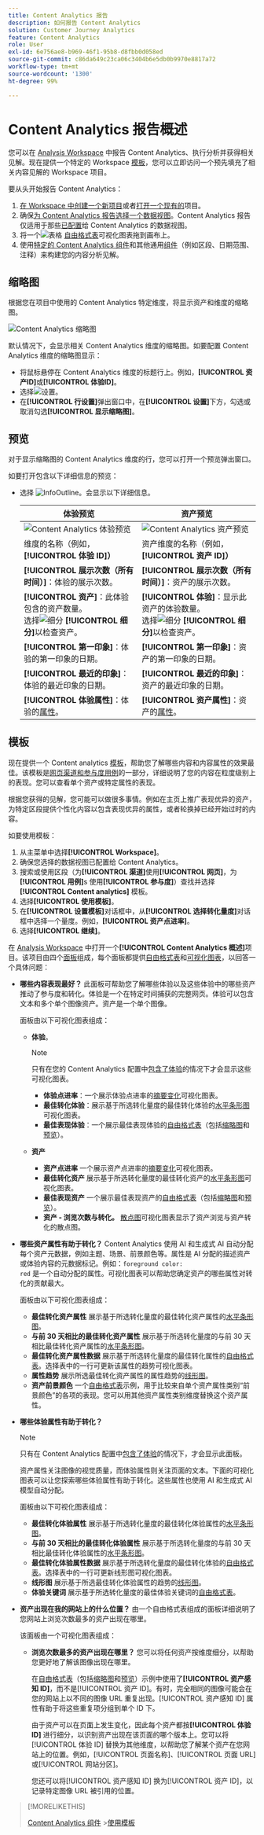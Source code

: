 ```yaml
---
title: Content Analytics 报告
description: 如何报告 Content Analytics
solution: Customer Journey Analytics
feature: Content Analytics
role: User
exl-id: 6e756ae8-b969-46f1-95b8-d8fbb0d058ed
source-git-commit: c86da649c23ca06c3404b6e5db0b9970e8817a72
workflow-type: tm+mt
source-wordcount: '1300'
ht-degree: 99%

---
```


# Content Analytics 报告概述

您可以在 [Analysis Workspace](/help/analysis-workspace/home.md) 中报告 Content Analytics、执行分析并获得相关见解。现在提供一个特定的 Workspace [模板](#template)，您可以立即访问一个预先填充了相关内容见解的 Workspace 项目。

要从头开始报告 Content Analytics：

1. [在 Workspace 中创建一个新项目](/help/analysis-workspace/build-workspace-project/create-projects.md)或者[打开一个现有的](/help/analysis-workspace/build-workspace-project/open-projects.md)项目。
1. 确保[为 Content Analytics 报告选择一个数据视图](/help/analysis-workspace/c-panels/panels.md#data-view)。Content Analytics 报告仅适用于那些[已配置](/help/content-analytics/config/configuration.md)给 Content Analytics 的数据视图。
1. 将一个![表格](/help/assets/icons/Table.svg) [自由格式表](/help/analysis-workspace/visualizations/freeform-table/freeform-table.md)可视化图表拖到画布上。
1. 使用[特定的 Content Analytics 组件](components.md)和其他通用[组件](/help/components/overview.md)（例如区段、日期范围、注释）来构建您的内容分析见解。

## 缩略图

根据您在项目中使用的 Content Analytics 特定维度，将显示资产和维度的缩略图。

![Content Analytics 缩略图](../assets/aca-thumbnails.png)

默认情况下，会显示相关 Content Analytics 维度的缩略图。如要配置 Content Analytics 维度的缩略图显示：

* 将鼠标悬停在 Content Analytics 维度的标题行上。例如，**[!UICONTROL 资产ID]**&#x200B;或&#x200B;**[!UICONTROL 体验ID]**。
* 选择![设置](/help/assets/icons/Setting.svg)。
* 在&#x200B;**[!UICONTROL 行设置]**&#x200B;弹出窗口中，在&#x200B;**[!UICONTROL 设置]**&#x200B;下方，勾选或取消勾选&#x200B;**[!UICONTROL 显示缩略图]**。


## 预览

对于显示缩略图的 Content Analytics 维度的行，您可以打开一个预览弹出窗口。

如要打开包含以下详细信息的预览：

* 选择 ![InfoOutline](/help/assets/icons/InfoOutline.svg)。会显示以下详细信息。

  | 体验预览 | 资产预览 |
  |---|---|
  | ![Content Analytics 体验预览](../assets/aca-experience-preview.png) | ![Content Analytics 资产预览](../assets/aca-asset-preview.png) |
  | 维度的名称（例如，**[!UICONTROL 体验 ID]）** | 资产维度的名称（例如，**[!UICONTROL 资产 ID]）** |
  | **[!UICONTROL 展示次数（所有时间）]**：体验的展示次数。 | **[!UICONTROL 展示次数（所有时间）]**：资产的展示次数。 |
  | **[!UICONTROL 资产]**：此体验包含的资产数量。<br/>选择![细分](/help/assets/icons/Breakdown.svg) **[!UICONTROL 细分]**&#x200B;以检查资产。 | **[!UICONTROL 体验]**：显示此资产的体验数量。<br/>选择![细分](/help/assets/icons/Breakdown.svg) **[!UICONTROL 细分]**&#x200B;以检查资产。 |
  | **[!UICONTROL 第一印象]**：体验的第一印象的日期。 | **[!UICONTROL 第一印象]**：资产的第一印象的日期。 |
  | **[!UICONTROL 最近的印象]**：体验的最近印象的日期。 | **[!UICONTROL 最近的印象]**：资产的最近印象的日期。 |
  | **[!UICONTROL 体验属性]**：体验的[属性](/help/content-analytics/report/components.md#experience-attributes)。 | **[!UICONTROL 资产属性]**：资产的[属性](/help/content-analytics/report/components.md#asset-attributes)。 |


## 模板

现在提供一个 Content analytics [模板](/help/analysis-workspace/templates/use-templates.md)，帮助您了解哪些内容和内容属性的效果最佳。该模板是[网页渠道和参与度用例](/help/analysis-workspace/templates/use-templates.md#web-engagement)的一部分，详细说明了您的内容在粒度级别上的表现。您可以查看单个资产或特定属性的表现。

根据您获得的见解，您可能可以做很多事情。例如在主页上推广表现优异的资产，为特定区段提供个性化内容以包含表现优异的属性，或者轮换掉已经开始过时的内容。

如要使用模板：

1. 从主菜单中选择&#x200B;**[!UICONTROL Workspace]**。
1. 确保您选择的数据视图已配置给 Content Analytics。
1. 搜索或使用区段（为&#x200B;**[!UICONTROL 渠道]**&#x200B;使用&#x200B;**[!UICONTROL 网页]**，为&#x200B;**[!UICONTROL 用例]**&#x200B;s 使用&#x200B;**[!UICONTROL 参与度]**）查找并选择 **[!UICONTROL Content analytics]** 模板。
1. 选择&#x200B;**[!UICONTROL 使用模板]**。
1. 在&#x200B;**[!UICONTROL 设置模板]**&#x200B;对话框中，从&#x200B;**[!UICONTROL 选择转化量度]**&#x200B;对话框中选择一个量度。例如，**[!UICONTROL 资产点进率]**。
1. 选择&#x200B;**[!UICONTROL 继续]**。

在 [Analysis Workspace](/help/analysis-workspace/home.md) 中打开一个&#x200B;**[!UICONTROL Content Analytics 概述]**&#x200B;项目。该项目由四个[面板](/help/analysis-workspace/c-panels/panels.md)组成，每个面板都提供[自由格式表](/help/analysis-workspace/visualizations/freeform-table/freeform-table.md)和[可视化图表](/help/analysis-workspace/visualizations/freeform-analysis-visualizations.md)，以回答一个具体问题：

* **哪些内容表现最好？**
此面板可帮助您了解哪些体验以及这些体验中的哪些资产推动了参与度和转化。体验是一个在特定时间捕获的完整网页。体验可以包含文本和多个单个图像资产。资产是一个单个图像。

  面板由以下可视化图表组成：

   * **体验**。

     >[!NOTE]
     >
     >只有在您的 Content Analytics 配置中[包含了体验](/help/content-analytics/config/guided.md#experience-capture-and-definition)的情况下才会显示这些可视化图表。
     > 

      * **体验点进率**：一个展示体验点进率的[摘要变化](/help/analysis-workspace/visualizations/summary-number-change.md)可视化图表。
      * **最佳转化体验**：展示基于所选转化量度的最佳转化体验的[水平条形图](/help/analysis-workspace/visualizations/horizontal-bar.md)可视化图表。
      * **最佳表现体验**：一个展示最佳表现体验的[自由格式表](/help/analysis-workspace/visualizations/freeform-table/freeform-table.md)（包括[缩略图](#thumbnails)和[预览](#previews)）。

   * **资产**

      * **资产点进率**
一个展示资产点进率的[摘要变化](/help/analysis-workspace/visualizations/summary-number-change.md)可视化图表。
      * **最佳转化资产**
展示基于所选转化量度的最佳转化资产的[水平条形图](/help/analysis-workspace/visualizations/horizontal-bar.md)可视化图表。
      * **最佳表现资产**
一个展示最佳表现资产的[自由格式表](/help/analysis-workspace/visualizations/freeform-table/freeform-table.md)（包括[缩略图](#thumbnails)和[预览](#previews)）。
      * **资产 - 浏览次数与转化。**
[散点图](/help/analysis-workspace/visualizations/scatterplot.md)可视化图表显示了资产浏览与资产转化的散点图。

* **哪些资产属性有助于转化？**
Content Analytics 使用 AI 和生成式 AI 自动分配每个资产元数据，例如主题、场景、前景颜色等。属性是 AI 分配的描述资产或体验内容的元数据标记。例如：<code>foreground color: red</code> 是一个自动分配的属性。可视化图表可以帮助您确定资产的哪些属性对转化的贡献最大。

  面板由以下可视化图表组成：

   * **最佳转化资产属性**
展示基于所选转化量度的最佳转化资产属性的[水平条形图](/help/analysis-workspace/visualizations/horizontal-bar.md)。
   * **与前 30 天相比的最佳转化资产属性**
展示基于所选转化量度的与前 30 天相比最佳转化资产属性的[水平条形图](/help/analysis-workspace/visualizations/horizontal-bar.md)。
   * **最佳转化资产属性数据**
展示基于所选转化量度的最佳转化属性的[自由格式表](/help/analysis-workspace/visualizations/freeform-table/freeform-table.md)。选择表中的一行可更新该属性的趋势可视化图表。
   * **属性趋势**
展示所选最佳转化资产属性的属性趋势的[线形图](/help/analysis-workspace/visualizations/line.md)。
   * **资产前景颜色**
一个[自由格式表](/help/analysis-workspace/visualizations/freeform-table/freeform-table.md)示例，用于比较来自单个资产属性类别“前景颜色”的各项的表现。您可以用其他资产属性类别维度替换这个资产属性。

* **哪些体验属性有助于转化？**

  >[!NOTE]
  >
  >只有在 Content Analytics 配置中[包含了体验](/help/content-analytics/config/guided.md#experience-capture-and-definition)的情况下，才会显示此面板。
  > 

  资产属性关注图像的视觉质量，而体验属性则关注页面的文本。下面的可视化图表可以让您探索哪些体验属性有助于转化。这些属性也使用 AI 和生成式 AI 模型自动分配。

  面板由以下可视化图表组成：

   * **最佳转化体验属性**
展示基于所选转化量度的最佳转化体验属性的[水平条形图](/help/analysis-workspace/visualizations/horizontal-bar.md)。
   * **与前 30 天相比的最佳转化体验属性**
展示基于所选转化量度的与前 30 天相比最佳转化体验属性的[水平条形图](/help/analysis-workspace/visualizations/horizontal-bar.md)。
   * **最佳转化体验属性数据**
展示基于所选转化量度的最佳转化体验的[自由格式表](/help/analysis-workspace/visualizations/freeform-table/freeform-table.md)。选择表中的一行可更新线形图可视化图表。
   * **线形图**
展示基于所选最佳转化体验属性的趋势的[线形图](/help/analysis-workspace/visualizations/line.md)。
   * **体验关键词**
展示基于所选转化量度的最佳体验关键词的[自由格式表](/help/analysis-workspace/visualizations/freeform-table/freeform-table.md)。

* **资产出现在我的网站上的什么位置？**
由一个自由格式表组成的面板详细说明了您网站上浏览次数最多的资产出现在哪里。

  该面板由一个可视化图表组成：

   * **浏览次数最多的资产出现在哪里？**
您可以将任何资产按维度细分，以帮助您更好地了解该图像出现在哪里。

     在[自由格式表](/help/analysis-workspace/visualizations/freeform-table/freeform-table.md)（包括[缩略图](#thumbnails)和[预览](#previews)）示例中使用了&#x200B;**[!UICONTROL 资产感知 ID]**，而不是[!UICONTROL 资产 ID]。有时，完全相同的图像可能会在您的网站上以不同的图像 URL 重复出现。[!UICONTROL 资产感知 ID] 属性有助于将这些重复项分组到单个 ID 下。

     由于资产可以在页面上发生变化，因此每个资产都按&#x200B;**[!UICONTROL 体验 ID]** 进行细分，以识别资产出现在该页面的哪个版本上。您可以将[!UICONTROL 体验 ID] 替换为其他维度，以帮助您了解某个资产在您网站上的位置。例如，[!UICONTROL 页面名称]、[!UICONTROL 页面 URL] 或[!UICONTROL 网站分区]。

     您还可以将[!UICONTROL 资产感知 ID] 换为[!UICONTROL 资产 ID]，以记录特定图像 URL 被引用的位置。


>[!MORELIKETHIS]
>
>[Content Analytics 组件](components.md)
>&#x200B;>[使用模板](/help/analysis-workspace/templates/use-templates.md#web-engagement)
>
